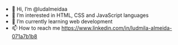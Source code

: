 - 👋 Hi, I’m @ludalmeidaa
- 👀 I’m interested in HTML, CSS and JavaScript languages
- 🌱 I’m currently learning web development
- 📫 How to reach me https://www.linkedin.com/in/ludmila-almeida-071a7b1b8

<!---
ludalmeidaa/ludalmeidaa is a ✨ special ✨ repository because its `README.md` (this file) appears on your GitHub profile.
You can click the Preview link to take a look at your changes.
--->
